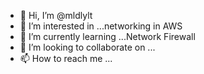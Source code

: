 - 👋 Hi, I’m @mldlylt
- 👀 I’m interested in ...networking in AWS
- 🌱 I’m currently learning ...Network Firewall
- 💞️ I’m looking to collaborate on ...
- 📫 How to reach me ...

<!---
mldlylt/mldlylt is a ✨ special ✨ repository because its `README.md` (this file) appears on your GitHub profile.
You can click the Preview link to take a look at your changes.
--->
